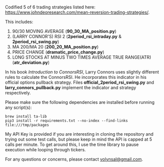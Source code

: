 Codified 5 of 6 trading strategies listed here: https://www.johndeoresearch.com/mean-reversion-trading-strategies/.

This includes:

1. 90/30 MOVING AVERAGE (**90_30_MA_position.py**)
2. (LARRY CONNOR'S) RSI 2 (**2period_rsi_intraday.py** & **2period_rsi_swing.py**)
3. MA 200/MA 20 (**200_20_MA_position.py**)
4. PRICE CHANGE (**dramatic_price_change.py**)
6. LONG STOCKS AT MINUS TWO TIMES AVERAGE TRUE RANGE(ATR) (**atr_deviation.py**)

In his book *Introduction to ConnorsRSI*, Larry Connors uses slightly different rules to calculate the ConnorsRSI. He incorporates this indicator in his official options pullback strategy. Files **official_2period_rsi_swing.py** and **larry_connors_pullback.py** implement the indicator and strategy respectively.

Please make sure the following dependencies are installed before running any script(s): 

```
brew install ta-lib
pip3 install -r requirements.txt --no-index --find-links file:///tmp/packages
```

My API Key is provided if you are interesting in cloning the repository and trying out some test calls, but please keep in mind the API is capped at 5 calls per minute. To get around this, I use the time library to pause execution while looping through tickers.

For any questions or concerns, please contact volynsal@gmail.com.